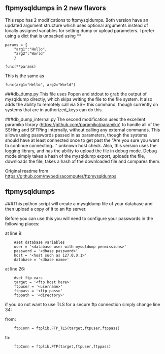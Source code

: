 ftpmysqldumps in 2 new flavors
-------------------------------

This repo has 2 modifications to ftpmysqldumps.  Both version have an updated argument structure which uses optional arguments instead of locally assigned variables for setting dump or upload parameters.  I prefer using a dict that is unpacked using **

```
params = {
    "arg1":"Hello",
    "arg2":"World"
    }

func(**params)
```

This is the same as

```
func(arg1="Hello", arg2="World")
```

###db_dump.py
This file uses Popen and stdout to grab the output of mysqldump directly, which skips writing the file to the file system.  It also adds the ability to remotely call via SSH this command, though currently on systems that are in authorized_keys can do this.

###db_dump_internal.py
The second modification uses the excellent paramiko library (https://github.com/paramiko/paramiko) to handle all of the SSHing and SFTPing internally, without calling any external commands.  This allows using passwords passed in as parameters, though the systems should have at least connected once to get past the "Are you sure you want to continue connecting..." unknown host check.  Also, this version uses the logging library, and has the ability to upload the file in debug mode.  Debug mode simply  takes a hash of the mysqldump export, uploads the file, downloads the file, takes a hash of the downloaded file and compares them.




Original readme from https://github.com/mybedisacomputer/ftpmysqldumps

ftpmysqldumps
-------------

###This python script will create a mysqldump file of your database and then upload a copy of it to an ftp server.

Before you can use this you will need to configure your passwords in the following places:

at line 9:
```
    #set database variables
    user = '<database user with mysqldump permissions>'
    password = '<dbase password>'
    host = '<host such as 127.0.0.1>'
    database = '<dbase name>'
```    

at line 26:
```
    #set ftp vars
    target = '<ftp host here>'
    ftpuser = '<username>'
    ftppass = '<ftp pass>'
    ftppath = '<directory>'
```

if you do not want to use TLS for a secure ftp connection simply change line 34:

from: 
```
    ftpConn = ftplib.FTP_TLS(target,ftpuser,ftppass)  
```    

to:
```
    ftpConn = ftplib.FTP(target,ftpuser,ftppass)    
```
    
